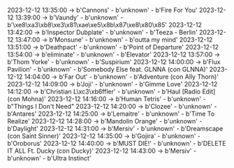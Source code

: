 2023-12-12 13:35:00 -> b'Cannons' - b'unknown' - b'Fire For You'
2023-12-12 13:39:00 -> b'Vaundy' - b'unknown' - b'\xe8\xa3\xb8\xe3\x81\xae\xe5\x8b\x87\xe8\x80\x85'
2023-12-12 13:42:00 -> b'Inspector Dubplate' - b'unknown' - b'Teeza  - Berlin'
2023-12-12 13:47:00 -> b'Monsune' - b'unknown' - b'outta my mind'
2023-12-12 13:51:00 -> b'Deathpact' - b'unknown' - b'Point of Departure'
2023-12-12 13:54:00 -> b'eliminate' - b'unknown' - b'Elevator'
2023-12-12 13:57:00 -> b'Thom Yorke' - b'unknown' - b'Suspirium'
2023-12-12 14:00:00 -> b'Flux Pavilion' - b'unknown' - b'Somebody Else feat. GLNNA (con GLNNA)'
2023-12-12 14:04:00 -> b'Far Out' - b'unknown' - b'Adventure (con Ally Thorn)'
2023-12-12 14:09:00 -> b'Joji' - b'unknown' - b'Gimme Love'
2023-12-12 14:12:00 -> b'Christian L\xc3\xb6ffler' - b'unknown' - b'Haul [Radio Edit] (con Mohna)'
2023-12-12 14:16:00 -> b'Human Tetris' - b'unknown' - b"Things I Don't Need"
2023-12-12 14:20:00 -> b'Clozee' - b'unknown' - b'Antares'
2023-12-12 14:25:00 -> b'Lemaitre' - b'unknown' - b'Time To Realize'
2023-12-12 14:28:00 -> b'Mandolin Orange' - b'unknown' - b'Daylight'
2023-12-12 14:31:00 -> b'Mersiv' - b'unknown' - b'Dreamscape (con Saint Sinner)'
2023-12-12 14:35:00 -> b'Gojira' - b'unknown' - b'Oroborus'
2023-12-12 14:40:00 -> b'MUST DIE!' - b'unknown' - b'DELETE IT ALL Ft. Ducky (con Ducky)'
2023-12-12 14:43:00 -> b'Mersiv' - b'unknown' - b'Ultra Instinct'

